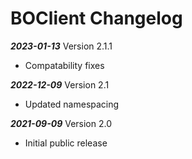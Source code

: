 # BOClient Changelog

***2023-01-13*** Version 2.1.1
   - Compatability fixes

***2022-12-09*** Version 2.1
   - Updated namespacing

***2021-09-09*** Version 2.0
   - Initial public release
